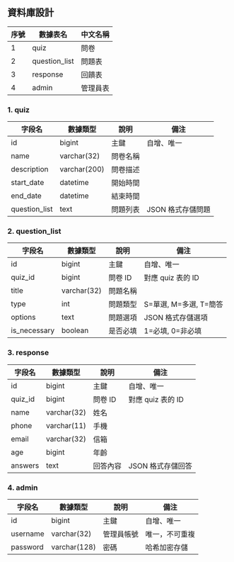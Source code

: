 ## 資料庫設計

| 序號 | 數據表名      | 中文名稱 |
|------|---------------|--------|
| 1    | quiz          | 問卷     |
| 2    | question_list | 問題表   |
| 3    | response      | 回饋表   |
| 4    | admin         | 管理員表 |


### 1. quiz

| 字段名        | 數據類型     | 說明     | 備注              |
|---------------|--------------|--------|-------------------|
| id            | bigint       | 主鍵     | 自增、唯一         |
| name          | varchar(32)  | 問卷名稱 |                   |
| description   | varchar(200) | 問卷描述 |                   |
| start_date    | datetime     | 開始時間 |                   |
| end_date      | datetime     | 結束時間 |                   |
| question_list | text         | 問題列表 | JSON 格式存儲問題 |



### 2. question_list

| 字段名       | 數據類型    | 說明     | 備注                   |
|--------------|-------------|--------|------------------------|
| id           | bigint      | 主鍵     | 自增、唯一              |
| quiz_id      | bigint      | 問卷 ID  | 對應 quiz 表的 ID      |
| title        | varchar(32) | 問題名稱 |                        |
| type         | int         | 問題類型 | S=單選, M=多選, T=簡答 |
| options      | text        | 問題選項 | JSON 格式存儲選項      |
| is_necessary | boolean     | 是否必填 | 1=必填, 0=非必填       |


### 3. response

| 字段名  | 數據類型    | 說明     | 備注              |
|---------|-------------|--------|-------------------|
| id      | bigint      | 主鍵     | 自增、唯一         |
| quiz_id | bigint      | 問卷 ID  | 對應 quiz 表的 ID |
| name    | varchar(32) | 姓名     |                   |
| phone   | varchar(11) | 手機     |                   |
| email   | varchar(32) | 信箱     |                   |
| age     | bigint      | 年齡     |                   |
| answers | text        | 回答內容 | JSON 格式存儲回答 |


### 4. admin

| 字段名   | 數據類型     | 說明       | 備注          |
|----------|--------------|----------|-------------|
| id       | bigint       | 主鍵       | 自增、唯一     |
| username | varchar(32)  | 管理員帳號 | 唯一，不可重複 |
| password | varchar(128) | 密碼       | 哈希加密存儲  |



